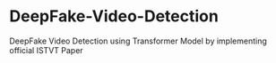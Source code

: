 # DeepFake-Video-Detection
DeepFake Video Detection using Transformer Model by implementing official ISTVT Paper
